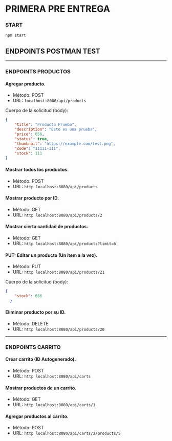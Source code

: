 # PRIMERA PRE ENTREGA

### START

```
npm start
```

## ENDPOINTS POSTMAN TEST

---

### ENDPOINTS PRODUCTOS

#### Agregar producto.

- Método: POST
- URL: `localhost:8080/api/products`

Cuerpo de la solicitud (body):

```json
{
    "title": "Producto Prueba",
    "description": "Esto es una prueba",
    "price": 656,
    "status": true,
    "thumbnail": "https://example.com/test.png",
    "code": "11111-111",
    "stock": 111
}
```

#### Mostrar todos los productos.
- Método: POST
- URL: `http
localhost:8080/api/products`


#### Mostrar producto por ID.
- Método: GET
- URL: `http
localhost:8080/api/products/2`


#### Mostrar cierta cantidad de productos.
- Método: GET
- URL: `http
localhost:8080/api/products?limit=6`


#### PUT: Editar un producto (Un item a la vez).
- Método: PUT
- URL: `http
localhost:8080/api/products/21`

Cuerpo de la solicitud (body):
```json
{
    "stock": 666
  }
```

#### Eliminar producto por su ID.
- Método: DELETE
- URL: `http
localhost:8080/api/products/20`

---

### ENDPOINTS CARRITO

#### Crear carrito (ID Autogenerado).
- Método: POST
- URL: `http
localhost:8080/api/carts`

#### Mostrar productos de un carrito.
- Método: GET
- URL: `http
localhost:8080/api/carts/1`

#### Agregar productos al carrito.
- Método: POST
- URL: `http
localhost:8080/api/carts/2/products/5`
